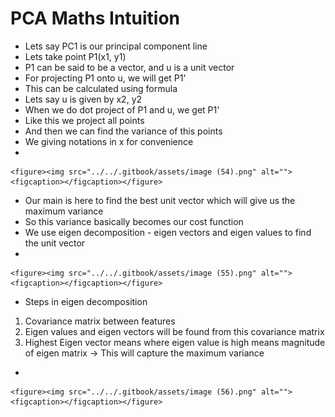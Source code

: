 # PCA Maths Intuition

* Lets say PC1 is our principal component line
* Lets take point P1(x1, y1)
* P1 can be said to be a vector, and u is a unit vector
* For projecting P1 onto u, we will get P1'
* This can be calculated using formula
* Lets say u is given by x2, y2
* When we do dot project of P1 and u, we get P1'
* Like this we project all points
* And then we can find the variance of this points
* We giving notations in x for convenience
*

    <figure><img src="../../.gitbook/assets/image (54).png" alt=""><figcaption></figcaption></figure>
* Our main is here to find the best unit vector which will give us the maximum variance
* So this variance basically becomes our cost function
* We use eigen decomposition - eigen vectors and eigen values to find the unit vector
*

    <figure><img src="../../.gitbook/assets/image (55).png" alt=""><figcaption></figcaption></figure>
* &#x20;Steps in eigen decomposition

1. Covariance matrix between features
2. Eigen values and eigen vectors will be found from this covariance matrix
3. Highest Eigen vector means where eigen value is high means magnitude of eigen matrix -> This will capture the maximum variance

*

    <figure><img src="../../.gitbook/assets/image (56).png" alt=""><figcaption></figcaption></figure>

